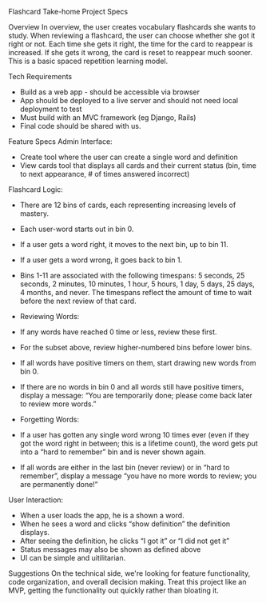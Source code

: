 Flashcard Take-home Project Specs

Overview
In overview, the user creates vocabulary flashcards she wants to study. When reviewing a flashcard, the user can choose whether she got it right or not. Each time she gets it right, the time for the card to reappear is increased. If she gets it wrong, the card is reset to reappear much sooner. This is a basic spaced repetition learning model.

Tech Requirements
- Build as a web app - should be accessible via browser
- App should be deployed to a live server and should not need local deployment to test
- Must build with an MVC framework (eg Django, Rails)
- Final code should be shared with us. 

Feature Specs
Admin Interface:
- Create tool where the user can create a single word and definition
- View cards tool that displays all cards and their current status (bin, time to next appearance, # of times answered incorrect)

Flashcard Logic:
- There are 12 bins of cards, each representing increasing levels of mastery.
 - Each user-word starts out in bin 0.
 - If a user gets a word right, it moves to the next bin, up to bin 11.
 - If a user gets a word wrong, it goes back to bin 1.
 - Bins 1-11 are associated with the following timespans:  5 seconds, 25 seconds, 2 minutes, 10 minutes, 1 hour, 5 hours, 1 day, 5 days, 25 days, 4 months, and never. The timespans reflect the amount of time to wait before the next review of that card.

- Reviewing Words:
 - If any words have reached 0 time or less, review these first.
  - For the subset above, review higher-numbered bins before lower bins.
 - If all words have positive timers on them, start drawing new words from bin 0.
 - If there are no words in bin 0 and all words still have positive timers, display a message: “You are temporarily done; please come back later to review more words.”

- Forgetting Words:
 - If a user has gotten any single word wrong 10 times ever (even if they got the word right in between; this is a lifetime count), the word gets put into a “hard to remember” bin and is never shown again.
 - If all words are either in the last bin (never review) or in “hard to remember”, display a message “you have no more words to review; you are permanently done!”

User Interaction:
- When a user loads the app, he is a shown a word.
 - When he sees a word and clicks “show definition” the definition displays.
 - After seeing the definition, he clicks “I got it” or “I did not get it”
- Status messages may also be shown as defined above
- UI can be simple and uitilitarian. 


Suggestions
On the technical side, we're looking for feature functionality, code organization, and overall decision making. Treat this project like an MVP, getting the functionality out quickly rather than bloating it.
